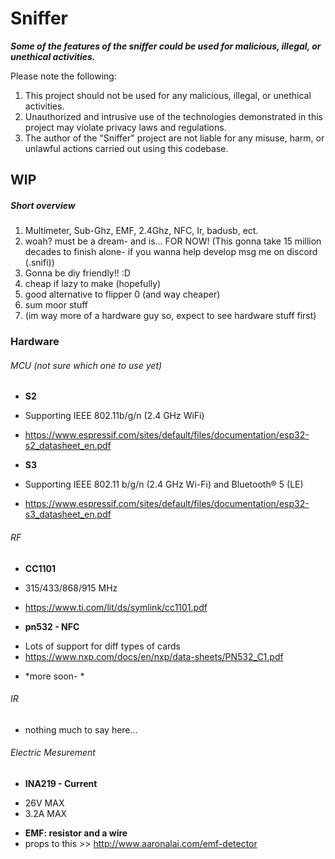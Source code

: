 # Sniffer

***Some of the features of the sniffer could be used for malicious, illegal, or unethical activities.***

Please note the following:
1. This project should not be used for any malicious, illegal, or unethical activities.
2. Unauthorized and intrusive use of the technologies demonstrated in this project may violate privacy laws and regulations.
3. The author of the "Sniffer" project are not liable for any misuse, harm, or unlawful actions carried out using this codebase.

## WIP ##

##### Short overview #####
1. Multimeter, Sub-Ghz, EMF, 2.4Ghz, NFC, Ir, badusb, ect.
2. woah? must be a dream- and is... FOR NOW! 
(This gonna take 15 million decades to finish alone- if you wanna help develop msg me on discord (.snifi))
4. Gonna be diy friendly!! :D
5. cheap if lazy to make (hopefully)
6. good alternative to flipper 0 (and way cheaper)
7. sum moor stuff
8. (im way more of a hardware guy so, expect to see hardware stuff first)

### Hardware ###
###### MCU (not sure which one to use yet) ######

* **S2**
- Supporting IEEE 802.11b/g/n (2.4 GHz WiFi)
+ https://www.espressif.com/sites/default/files/documentation/esp32-s2_datasheet_en.pdf
 
 
* **S3**
- Supporting IEEE 802.11 b/g/n (2.4 GHz Wi-Fi) and Bluetooth® 5 (LE)
+ https://www.espressif.com/sites/default/files/documentation/esp32-s3_datasheet_en.pdf

###### RF ######

* **CC1101**
- 315/433/868/915 MHz
+ https://www.ti.com/lit/ds/symlink/cc1101.pdf

* **pn532 - NFC**
- Lots of support for diff types of cards
- https://www.nxp.com/docs/en/nxp/data-sheets/PN532_C1.pdf

* *more soon- *

###### IR ######

* nothing much to say here...

###### Electric Mesurement ######

* **INA219 - Current**
- 26V MAX
- 3.2A MAX

* **EMF: resistor and a wire**
* props to this >> http://www.aaronalai.com/emf-detector
